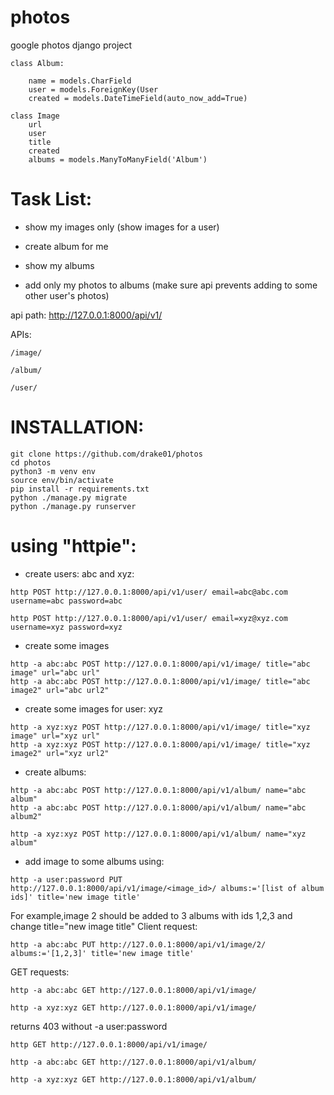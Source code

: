 # photos

google photos
django project

```
class Album:

    name = models.CharField
    user = models.ForeignKey(User
    created = models.DateTimeField(auto_now_add=True)
```

```
class Image
    url
    user
    title
    created
    albums = models.ManyToManyField('Album')
 ```

# Task List:
* show my images only (show images for a user)

* create album for me

* show my albums

* add only my photos to albums (make sure api prevents adding to some other user's photos)


api path: http://127.0.0.1:8000/api/v1/

APIs:

```
/image/
```

```
/album/
```

```
/user/
```

INSTALLATION:
===============
```
git clone https://github.com/drake01/photos
cd photos
python3 -m venv env
source env/bin/activate
pip install -r requirements.txt
python ./manage.py migrate
python ./manage.py runserver

```



using "httpie":
===============

* create users: abc and xyz:
```
http POST http://127.0.0.1:8000/api/v1/user/ email=abc@abc.com username=abc password=abc

http POST http://127.0.0.1:8000/api/v1/user/ email=xyz@xyz.com username=xyz password=xyz
```
* create some images
```
http -a abc:abc POST http://127.0.0.1:8000/api/v1/image/ title="abc image" url="abc url"
http -a abc:abc POST http://127.0.0.1:8000/api/v1/image/ title="abc image2" url="abc url2"
```

* create some images for user: xyz
```
http -a xyz:xyz POST http://127.0.0.1:8000/api/v1/image/ title="xyz image" url="xyz url"
http -a xyz:xyz POST http://127.0.0.1:8000/api/v1/image/ title="xyz image2" url="xyz url2"
```

* create albums:
```
http -a abc:abc POST http://127.0.0.1:8000/api/v1/album/ name="abc album"
http -a abc:abc POST http://127.0.0.1:8000/api/v1/album/ name="abc album2"
```
```
http -a xyz:xyz POST http://127.0.0.1:8000/api/v1/album/ name="xyz album"
```

* add image to some albums using:
```
http -a user:password PUT http://127.0.0.1:8000/api/v1/image/<image_id>/ albums:='[list of album ids]' title='new image title'
```

For example,image 2 should be added to 3 albums  with ids 1,2,3  and change title="new image title"
Client request:
```
http -a abc:abc PUT http://127.0.0.1:8000/api/v1/image/2/ albums:='[1,2,3]' title='new image title'
```

GET requests:

```
http -a abc:abc GET http://127.0.0.1:8000/api/v1/image/

http -a xyz:xyz GET http://127.0.0.1:8000/api/v1/image/
```


returns 403 without -a user:password
```
http GET http://127.0.0.1:8000/api/v1/image/ 
```

```
http -a abc:abc GET http://127.0.0.1:8000/api/v1/album/

http -a xyz:xyz GET http://127.0.0.1:8000/api/v1/album/
```

